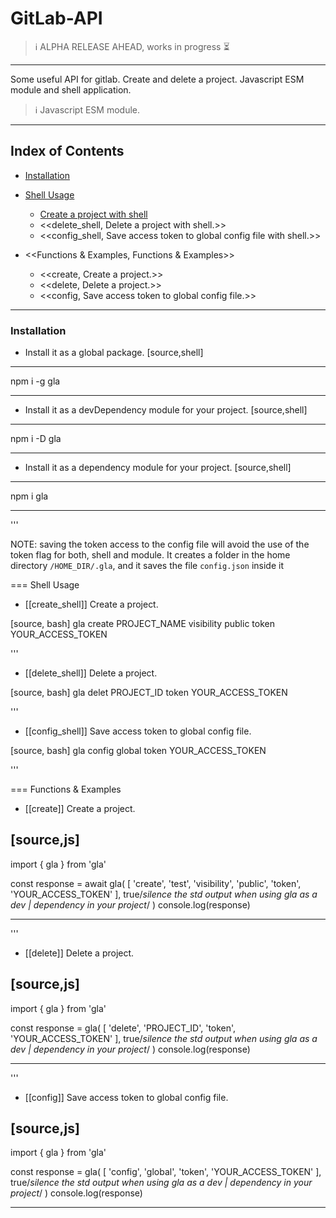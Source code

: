 # GitLab-API

> ℹ️ ALPHA RELEASE AHEAD, works in progress ⏳

___

Some useful API for gitlab. Create and delete a project. Javascript ESM module and shell application.

> ℹ️ Javascript ESM module.

___

## Index of Contents

- [Installation](#installation)

- [Shell Usage](#shell-usage)

  - [Create a project with shell](#create-a-project-with-shell)
  - <<delete_shell, Delete a project with shell.>>
  - <<config_shell, Save access token to global config file with shell.>>

- <<Functions &amp; Examples, Functions &amp; Examples>>

  - <<create, Create a project.>>
  - <<delete, Delete a project.>>
  - <<config, Save access token to global config file.>>

___

### Installation

- Install it as a global package.
[source,shell]
----
npm i -g gla

----

* Install it as a devDependency module for your project.
[source,shell]
----
npm i -D gla

----

* Install it as a dependency module for your project.
[source,shell]
----
npm i gla

----

'''

NOTE: saving the token access to the config file will avoid the use of the token flag for both, shell and module. It creates a folder in the home directory `/HOME_DIR/.gla`, and it saves the file `config.json` inside it

=== Shell Usage

* [[create_shell]] Create a project.

[source, bash]
gla create PROJECT_NAME visibility public token YOUR_ACCESS_TOKEN

'''

* [[delete_shell]] Delete a project.

[source, bash]
gla delet PROJECT_ID token YOUR_ACCESS_TOKEN

'''

* [[config_shell]] Save access token to global config file.

[source, bash]
gla config global token YOUR_ACCESS_TOKEN

'''

=== Functions &amp; Examples

* [[create]] Create a project.

[source,js]
----
import { gla } from 'gla'

const response = await gla(
    [ 'create', 'test', 'visibility', 'public', 'token', 'YOUR_ACCESS_TOKEN' ],
    true/*silence the std output when using gla as a dev | dependency in your project*/
)
console.log(response)

----

'''

* [[delete]] Delete a project.

[source,js]
----
import { gla } from 'gla'

const response = gla(
    [ 'delete', 'PROJECT_ID', 'token', 'YOUR_ACCESS_TOKEN' ],
    true/*silence the std output when using gla as a dev | dependency in your project*/
)
console.log(response)

----

'''

* [[config]] Save access token to global config file.

[source,js]
----
import { gla } from 'gla'

const response = gla(
    [ 'config', 'global', 'token', 'YOUR_ACCESS_TOKEN' ],
    true/*silence the std output when using gla as a dev | dependency in your project*/
)
console.log(response)

----
